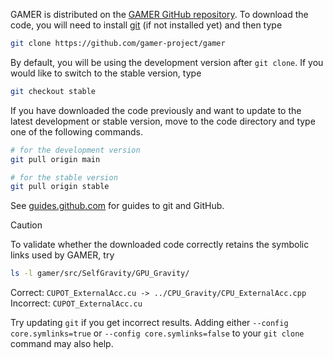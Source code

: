 GAMER is distributed on the
[GAMER GitHub repository](https://github.com/gamer-project/gamer).
To download the code, you will need to install
[git](https://help.github.com/articles/set-up-git)
(if not installed yet) and then type

```bash
git clone https://github.com/gamer-project/gamer
```

By default, you will be using the development version after `git clone`.
If you would like to switch to the stable version, type

```bash
git checkout stable
```

If you have downloaded the code previously and want to update
to the latest development or stable version, move to the code directory and type
one of the following commands.

```bash
# for the development version
git pull origin main

# for the stable version
git pull origin stable
```

See [guides.github.com](https://guides.github.com/) for guides to git and GitHub.

> [!CAUTION]
> To validate whether the downloaded code correctly retains the symbolic links
used by GAMER, try
> ```bash
> ls -l gamer/src/SelfGravity/GPU_Gravity/
> ```
> Correct: `CUPOT_ExternalAcc.cu -> ../CPU_Gravity/CPU_ExternalAcc.cpp` <br/>
> Incorrect: `CUPOT_ExternalAcc.cu`
>
> Try updating `git` if you get incorrect results. Adding either `--config core.symlinks=true`
or `--config core.symlinks=false` to your `git clone` command may also help.
